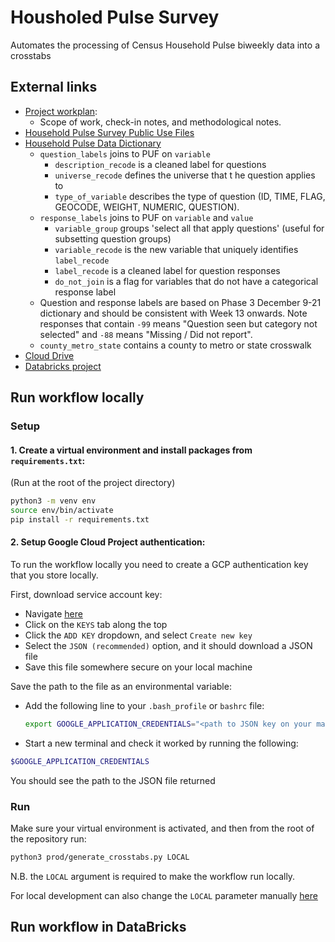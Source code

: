 # Housholed Pulse Survey

Automates the processing of Census Household Pulse biweekly data into a crosstabs 

## External links
* [Project workplan](https://docs.google.com/document/d/1w9o-pM68D3nr9rKDgwtDZqzrRjwVasWdZGQk5tnHXYE/edit): 
  * Scope of work, check-in notes, and methodological notes.
* [Household Pulse Survey Public Use Files](https://www.census.gov/programs-surveys/household-pulse-survey/datasets.html)
* [Household Pulse Data Dictionary](https://docs.google.com/spreadsheets/d/1xrfmQT7Ub1ayoNe05AQAFDhqL7qcKNSW6Y7XuA8s8uo/edit#gid=974836931)
  * `question_labels` joins to PUF on `variable`
    * `description_recode` is a cleaned label for questions    
    * `universe_recode`	defines the universe that t
    he question applies to
    * `type_of_variable` describes the type of question (ID, TIME, FLAG, GEOCODE, WEIGHT, NUMERIC, QUESTION).
  * `response_labels` joins to PUF on `variable` and `value`
    * `variable_group` groups 'select all that apply questions' (useful for subsetting question groups)
    * `variable_recode` is the new variable that uniquely identifies `label_recode`
    * `label_recode` is a cleaned label for question responses
    * `do_not_join` is a flag for variables that do not have a categorical response label
  * Question and response labels are based on Phase 3 December 9-21 dictionary and should be consistent with Week 13 onwards. Note responses that contain `-99` means "Question seen but category not selected" and `-88` means "Missing / Did not report".
  * `county_metro_state` contains a county to metro or state crosswalk
* [Cloud Drive](https://drive.google.com/drive/u/0/folders/14LK-dEay1G9UpBjXw6Kt9eTXwZjx8rj9)
* [Databricks project](https://drive.google.com/drive/u/0/folders/14LK-dEay1G9UpBjXw6Kt9eTXwZjx8rj9)


## Run workflow locally 

### Setup

#### 1. Create a virtual environment and install packages from `requirements.txt`: 

(Run at the root of the project directory)

```bash
python3 -m venv env
source env/bin/activate
pip install -r requirements.txt 
```
#### 2. Setup Google Cloud Project authentication:

To run the workflow locally you need to create a GCP authentication key that you store locally. 

First, download service account key: 
  - Navigate [here](https://console.cloud.google.com/iam-admin/serviceaccounts/details/108375930580289490888;edit=true?previousPage=%2Fapis%2Fcredentials%3Fauthuser%3D1%26project%3Dhousehold-pulse&authuser=1&folder=&organizationId=&project=household-pulse)
  - Click on the `KEYS` tab along the top
  - Click the `ADD KEY` dropdown, and select `Create new key`
  - Select the `JSON (recommended)` option, and it should download a JSON file
  - Save this file somewhere secure on your local machine

Save the path to the file as an environmental variable:
- Add the following line to your `.bash_profile` or `bashrc` file:

  ```bash
  export GOOGLE_APPLICATION_CREDENTIALS="<path to JSON key on your machine>"
  ```
- Start a new terminal and check it worked by running the following:

```bash
$GOOGLE_APPLICATION_CREDENTIALS
```
You should see the path to the JSON file returned 

### Run

Make sure your virtual environment is activated, and then from the root of the repository run:

```bash
python3 prod/generate_crosstabs.py LOCAL
```

N.B. the `LOCAL` argument is required to make the workflow run locally. 

For local development can also change the `LOCAL` parameter manually [here](https://github.com/mansueto-institute/household-pulse/blob/main/prod/generate_crosstabs.py#L311)

## Run workflow in DataBricks
